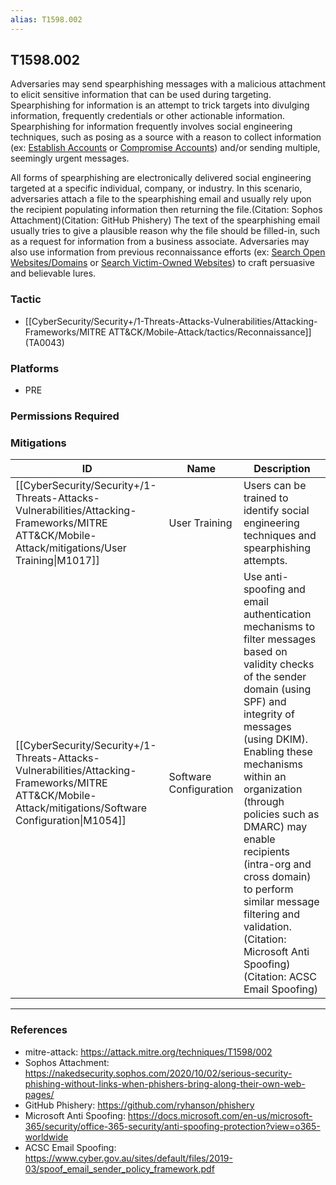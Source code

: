 ```yaml
---
alias: T1598.002
---
```


## T1598.002

Adversaries may send spearphishing messages with a malicious attachment to elicit sensitive information that can be used during targeting. Spearphishing for information is an attempt to trick targets into divulging information, frequently credentials or other actionable information. Spearphishing for information frequently involves social engineering techniques, such as posing as a source with a reason to collect information (ex: [Establish Accounts](https://attack.mitre.org/techniques/T1585) or [Compromise Accounts](https://attack.mitre.org/techniques/T1586)) and/or sending multiple, seemingly urgent messages.

All forms of spearphishing are electronically delivered social engineering targeted at a specific individual, company, or industry. In this scenario, adversaries attach a file to the spearphishing email and usually rely upon the recipient populating information then returning the file.(Citation: Sophos Attachment)(Citation: GitHub Phishery) The text of the spearphishing email usually tries to give a plausible reason why the file should be filled-in, such as a request for information from a business associate. Adversaries may also use information from previous reconnaissance efforts (ex: [Search Open Websites/Domains](https://attack.mitre.org/techniques/T1593) or [Search Victim-Owned Websites](https://attack.mitre.org/techniques/T1594)) to craft persuasive and believable lures.


### Tactic
- [[CyberSecurity/Security+/1-Threats-Attacks-Vulnerabilities/Attacking-Frameworks/MITRE ATT&CK/Mobile-Attack/tactics/Reconnaissance]] (TA0043)

### Platforms
- PRE

### Permissions Required

### Mitigations

| ID | Name | Description |
| --- | --- | --- |
| [[CyberSecurity/Security+/1-Threats-Attacks-Vulnerabilities/Attacking-Frameworks/MITRE ATT&CK/Mobile-Attack/mitigations/User Training\|M1017]] | User Training | Users can be trained to identify social engineering techniques and spearphishing attempts. |
| [[CyberSecurity/Security+/1-Threats-Attacks-Vulnerabilities/Attacking-Frameworks/MITRE ATT&CK/Mobile-Attack/mitigations/Software Configuration\|M1054]] | Software Configuration | Use anti-spoofing and email authentication mechanisms to filter messages based on validity checks of the sender domain (using SPF) and integrity of messages (using DKIM). Enabling these mechanisms within an organization (through policies such as DMARC) may enable recipients (intra-org and cross domain) to perform similar message filtering and validation.(Citation: Microsoft Anti Spoofing)(Citation: ACSC Email Spoofing) |


---
### References

- mitre-attack: https://attack.mitre.org/techniques/T1598/002
- Sophos Attachment: https://nakedsecurity.sophos.com/2020/10/02/serious-security-phishing-without-links-when-phishers-bring-along-their-own-web-pages/
- GitHub Phishery: https://github.com/ryhanson/phishery
- Microsoft Anti Spoofing: https://docs.microsoft.com/en-us/microsoft-365/security/office-365-security/anti-spoofing-protection?view=o365-worldwide
- ACSC Email Spoofing: https://www.cyber.gov.au/sites/default/files/2019-03/spoof_email_sender_policy_framework.pdf
